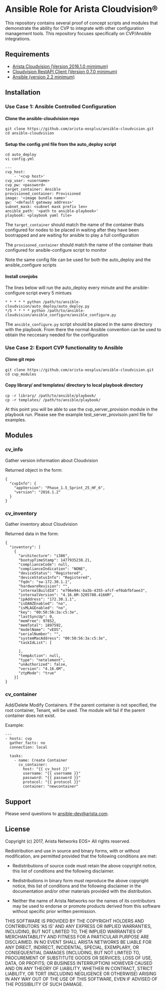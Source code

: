 # Ansible Role for Arista Cloudvision®
This repository contains several proof of concept scripts and modules that demonstrate the ability for CVP to integrate with other configuration management tools. This repository focuses specifically on CVP/Ansible integrations.

## Requirements
- [Arista Cloudvision (Version 2016.1.0 mimimum)](http://www.arista.com/en/products/eos/eos-cloudvision)
- [Cloudvision RestAPI Client (Version 0.7.0 minimum)](https://github.com/aristanetworks/cvprac)
- [Ansible (version 2.2 minimum)](https://github.com/ansible/ansible)

## Installation 
### Use Case 1: Ansible Controlled Configuration
#### Clone the ansible-cloudvision repo

```console
git clone https://github.com/arista-eosplus/ansible-cloudvision.git 
cd ansible-cloudvision
```
#### Setup the config.yml file from the auto_deploy script
```
cd auto_deploy
vi config.yml

---
cvp_host:
    - '<cvp host>'
cvp_user: <username>
cvp_pw: <password>
target_container: Ansible
provisioned_container: Provisioned
image: '<image bundle name>'
gw: '<default gateway address>'
subnet_mask: <subnet mask prefix len>
ansible_path: '<path to ansible-playbook>'
playbook: <playbook yaml file>

```

The `target_container` should match the name of the container thats configured for nodes to be placed in waiting after they have been bootrapped and are waiting for ansible to play a full configuration

The `provisoned_container` should match the name of the container thats configured for ansible-configure script to monitor

Note the same config file can be used for both the auto_deploy and the ansible_configure scripts

#### Install cronjobs 

The lines below will run the auto_deploy every minute and the ansible-configure script every 5 mintues
```console
* * * * * python /path/to/ansible-cloudvision/auto_deploy/auto_deploy.py
*/5 * * * * python /path/to/ansible-cloudvision/ansible_configure/ansible_configure.py
```

The `ansible_configure.py` script should be placed in the same directory with the playbook.  From there the normal Ansible convention can be used to obtain the neccesary needed for the configuration

### Use Case 2: Export CVP functionality to Ansible

#### Clone git repo
```console
git clone https://github.com/arista-eosplus/ansible-cloudvision.git
cd cvp_modules
```
#### Copy library/ and templates/ directory to local playbook directory
``` 
cp -r library/ /path/to/ansible/playbook/
cp -r templates/ /path/to/ansible/playbook/
```
At this point you will be able to use the cvp_server_provision module in the playbook run.
Please see the example test_server_provisoin.yaml file for examples.

## Modules
### cv_info
Gather version information about Cloudvision

Returned object in the form:
```
{
  "cvpInfo": {
    "appVersion": "Phase_1.5_Sprint_25_HF_6",
    "version": "2016.1.2"
  }
}
```

### cv_inventory
Gather inventory about Cloudvision

Returned data in the form:
```
{
  "inventory": [
    {
      "architecture": "i386",
      "bootupTimeStamp": 1477935238.21,
      "complianceCode": null,
      "complianceIndication": "NONE",
      "deviceStatus": "Registered",
      "deviceStatusInfo": "Registered",
      "fqdn": "sw-172.30.1.1",
      "hardwareRevision": "",
      "internalBuildId": "e796e94c-ba3b-4355-afcf-ef0abfbfaee3",
      "internalVersion": "4.16.6M-3205780.4166M",
      "ipAddress": "172.30.1.1",
      "isDANZEnabled": "no",
      "isMLAGEnabled": "no",
      "key": "00:50:56:3a:c5:3e",
      "lastSyncUp": 0,
      "memFree": 97852,
      "memTotal": 1897592,
      "modelName": "vEOS",
      "serialNumber": "",
      "systemMacAddress": "00:50:56:3a:c5:3e",
      "taskIdList": [

      ],
      "tempAction": null,
      "type": "netelement",
      "unAuthorized": false,
      "version": "4.16.6M",
      "ztpMode": "true"
    }]
}
```

### cv_container
Add/Delete Modify Containers. If the parent container is not specified, the
root container, Tenant, will be used. The module will fail if the parent
container does not exist.

Example:
```
---
- hosts: cvp
  gather_facts: no
  connection: local

  tasks:
    - name: Create Container
      cv_container:
        host: "{{ cv_host }}"
        username: "{{ username }}"
        password: "{{ password }}"
        protocol: "{{ protocol }}"
        container: "newcontainer"
```

## Support

Please send questions to ansible-dev@arista.com.

## License

Copyright (c) 2017, Arista Networks EOS+
All rights reserved.

Redistribution and use in source and binary forms, with or without
modification, are permitted provided that the following conditions are
met:

* Redistributions of source code must retain the above copyright notice,
  this list of conditions and the following disclaimer.

* Redistributions in binary form must reproduce the above copyright
  notice, this list of conditions and the following disclaimer in the
  documentation and/or other materials provided with the distribution.

* Neither the name of Arista Networks nor the names of its
  contributors may be used to endorse or promote products derived from
  this software without specific prior written permission.

THIS SOFTWARE IS PROVIDED BY THE COPYRIGHT HOLDERS AND CONTRIBUTORS
'AS IS' AND ANY EXPRESS OR IMPLIED WARRANTIES, INCLUDING, BUT NOT
LIMITED TO, THE IMPLIED WARRANTIES OF MERCHANTABILITY AND FITNESS FOR
A PARTICULAR PURPOSE ARE DISCLAIMED. IN NO EVENT SHALL ARISTA NETWORKS
BE LIABLE FOR ANY DIRECT, INDIRECT, INCIDENTAL, SPECIAL, EXEMPLARY, OR
CONSEQUENTIAL DAMAGES (INCLUDING, BUT NOT LIMITED TO, PROCUREMENT OF
SUBSTITUTE GOODS OR SERVICES; LOSS OF USE, DATA, OR PROFITS; OR
BUSINESS INTERRUPTION) HOWEVER CAUSED AND ON ANY THEORY OF LIABILITY,
WHETHER IN CONTRACT, STRICT LIABILITY, OR TORT (INCLUDING NEGLIGENCE
OR OTHERWISE) ARISING IN ANY WAY OUT OF THE USE OF THIS SOFTWARE, EVEN
IF ADVISED OF THE POSSIBILITY OF SUCH DAMAGE.

